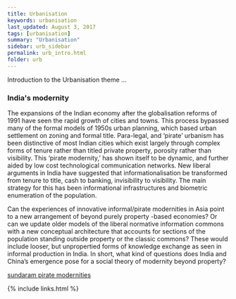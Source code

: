 ```yaml
---
title: Urbanisation
keywords: urbanisation
last_updated: August 3, 2017
tags: [urbanisation]
summary: "Urbanisation"
sidebar: urb_sidebar
permalink: urb_intro.html
folder: urb
---
```


Introduction to the Urbanisation theme ...

### India's modernity

The expansions of the Indian economy after the globalisation reforms of 1991 have seen the rapid
growth of cities and towns. This process bypassed many of the formal models of 1950s urban
planning, which based urban settlement on zoning and formal title. Para-legal, and ‘pirate’ urbanism
has been distinctive of most Indian cities which exist largely through complex forms of tenure rather
than titled private property, porosity rather than visibility. This ‘pirate modernity,’ has shown itself
to be dynamic, and further aided by low cost technological communication networks. New liberal
arguments in India have suggested that informationalisation be transformed from tenure to title, cash
to banking, invisibility to visibility. The main strategy for this has been informational infrastructures
and biometric enumeration of the population.

Can the experiences of innovative informal/pirate modernities in Asia point to a new arrangement of
beyond purely property -based economies? Or can we update older models of the liberal normative
information commons with a new conceptual architecture that accounts for sections of the
population standing outside property or the classic commons? These would include looser, but
unpropertied forms of knowledge exchange as seen in informal production in India. In short, what
kind of questions does India and China’s emergence pose for a social theory of modernity beyond
property?

[sundaram pirate modernities](pdf/sundaram.pdf)










{% include links.html %}

